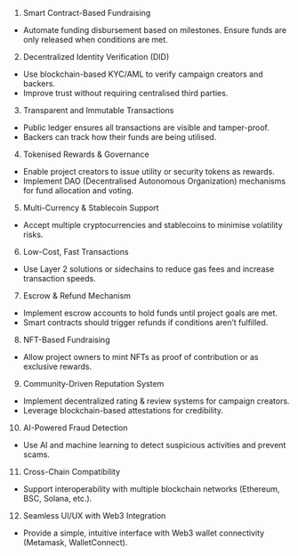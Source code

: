1. Smart Contract-Based Fundraising
* Automate funding disbursement based on milestones.
      Ensure funds are only released when conditions are met. 
2. Decentralized Identity Verification (DID)
* Use blockchain-based KYC/AML to verify campaign creators and backers.
* Improve trust without requiring centralised third parties.  
3. Transparent and Immutable Transactions
* Public ledger ensures all transactions are visible and tamper-proof.
* Backers can track how their funds are being utilised.  
4. Tokenised Rewards & Governance
* Enable project creators to issue utility or security tokens as rewards.
* Implement DAO (Decentralised Autonomous Organization) mechanisms for fund allocation and voting.  
5. Multi-Currency & Stablecoin Support
* Accept multiple cryptocurrencies and stablecoins to minimise volatility risks.  
6. Low-Cost, Fast Transactions
* Use Layer 2 solutions or sidechains to reduce gas fees and increase transaction speeds.  
7. Escrow & Refund Mechanism
* Implement escrow accounts to hold funds until project goals are met.
* Smart contracts should trigger refunds if conditions aren’t fulfilled.  
8. NFT-Based Fundraising
* Allow project owners to mint NFTs as proof of contribution or as exclusive rewards.  
9. Community-Driven Reputation System
* Implement decentralized rating & review systems for campaign creators.
* Leverage blockchain-based attestations for credibility.  
10. AI-Powered Fraud Detection
* Use AI and machine learning to detect suspicious activities and prevent scams.  
11. Cross-Chain Compatibility
* Support interoperability with multiple blockchain networks (Ethereum, BSC, Solana, etc.).  
12. Seamless UI/UX with Web3 Integration
* Provide a simple, intuitive interface with Web3 wallet connectivity (Metamask, WalletConnect).
